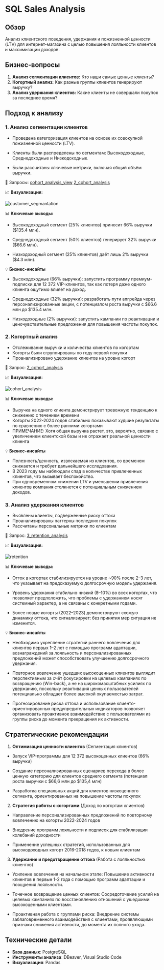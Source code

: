# SQL Sales Analysis

## Обзор
Анализ клиентского поведения, удержания и пожизненной ценности (LTV) для интернет-магазина с целью повышения лояльности клиентов и максимизации доходов.

## Бизнес-вопросы
1. **Анализ сегментации клиентов:** Кто наши самые ценные клиенты?
2. **Когортный анализ:** Как разные группы клиентов генерируют выручку?
3. **Анализ удержания клиентов:** Какие клиенты не совершали покупок за последнее время?

## Подход к анализу

### 1. Анализ сегментации клиентов

- Проведена категоризация клиентов на основе их совокупной пожизненной ценности (LTV).

- Клиенты были распределены по сегментам: Высокодоходные, Среднедоходные и Низкодоходные.

- Были рассчитаны ключевые метрики, включая общий объём выручки.

💾 Запросы:
[cohort_analysis_view](/Scripts/cohort_analysis_optimysed.sql)
[2_cohort_analysis](/2_cohort_analysis.sql)

📈 **Визуализация:**

![customer_segmantation](/charts/1_customer_segmentation_diagram.png)

📊 **Ключевые выводы:**

- Высокодоходный сегмент (25% клиентов) приносит 66% выручки ($135.4 млн).

- Среднедоходный сегмент (50% клиентов) генерирует 32% выручки ($66.6 млн).

- Низкодоходный сегмент (25% клиентов) даёт лишь 2% выручки ($4.3 млн).

💡 **Бизнес-инсайты**

- Высокодоходные (66% выручки): запустить программу премиум-подписки для 12 372 VIP-клиентов, так как потеря даже одного клиента ощутимо влияет на доход.

- Среднедоходные (32% выручки): разработать пути апгрейда через персонализированные акции, с потенциалом роста выручки с $66.6 млн до $135.4 млн.

- Низкодоходные (2% выручки): запустить кампании по реактивации и ценочувствительные предложения для повышения частоты покупок.

### 2. Когортный анализ

- Отслеживание выручки и количества клиентов по когортам
- Когорты были сгруппированы по году первой покупки
- Проанализировано удержание клиентов на уровне когорт

💾 Запрос: [2_cohort_analysis](/2_cohort_analysis.sql)

📈 **Визуализация:**

![cohort_analysis](/charts/2_cohort_analysis_chart.png)

📊 **Ключевые выводы:**
- Выручка на одного клиента демонстрирует тревожную тенденцию к снижению с течением времени
- Когорты 2022-2024 годов стабильно показывают худшие результаты по сравнению с более ранними когортами
- ПРИМЕЧАНИЕ: Хотя общая выручка растет, это, вероятно, связано с увеличением клиентской базы и не отражает реальной ценности клиента

💡 **Бизнес-инсайты**

- Полезность/ценность, извлекаемая из клиентов, со временем снижается и требует дальнейшего исследования.
- В 2023 году мы наблюдали спад в количестве привлеченных клиентов, что вызывает беспокойство.
- При одновременном снижении LTV и уменьшении привлечения клиентов компания столкнется с потенциальным снижением доходов.

### 3. Анализ удержания клиентов

- Выявлены клиенты, подверженные риску оттока
- Проанализированы паттерны последних покупок
- Рассчитаны персональные метрики по клиентам

💾 Запрос: [3_retention_analysis](/Scripts/3_retantion_analysis.sql)

📈 **Визуализация:**

![retention](/charts/3_retention_analysis_histogram.png)

📊 **Ключевые выводы:**
- Отток в когортах стабилизируется на уровне ~90% после 2–3 лет, что указывает на предсказуемую долгосрочную модель удержания.

- Уровень удержания стабильно низкий (8–10%) во всех когортах, что позволяет предположить, что проблемы с удержанием носят системный характер, а не связаны с конкретными годами.

- Более новые когорты (2022–2023) демонстрируют схожую динамику оттока, что сигнализирует: без принятия мер ситуация не изменится.

💡 **Бизнес-инсайты**

- Необходимо укрепление стратегий раннего вовлечения для клиентов первых 1–2 лет с помощью программ адаптации, вознаграждений за лояльность и персонализированных предложений может способствовать улучшению долгосрочного удержания.

- Повторное вовлечение ушедших высокоценных клиентов выглядит перспективным за счёт фокусировки на целевых кампаниях по возвращению (Win-back), а не на широкомасштабных усилиях по удержанию, поскольку реактивация ценных пользователей потенциально обладает более высокой окупаемостью затрат.

- Прогнозирование риска оттока и использование клиенто-ориентированных предупредительных индикаторов позволяет организовать проактивное взаимодействие с пользователями из группы риска до момента прекращения их активности.

## Стратегические рекомендации

1. **Оптимизация ценности клиентов** (Сегментация клиентов)

- Запуск VIP-программы для 12 372 высокоценных клиентов (66% выручки)

- Создание персонализированных сценариев перехода в более ценную категорию для клиентов среднего сегмента (потенциал роста выручки с $66,6 млн до $135,4 млн)

- Разработка специальных акций для клиентов низкоценного сегмента, ориентированных на повышение частоты покупок

2. **Стратегия работы с когортами** (Доход по когортам клиентов)

- Направление персонализированных предложений по повторному вовлечению на когорты 2022-2024 годов

- Внедрение программ лояльности и подписок для стабилизации колебаний доходности

- Применение успешных стратегий, использованных для высокодоходных когорт 2016-2018 годов, к новым клиентам

3. **Удержание и предотвращение оттока** (Работа с лояльностью клиентов)

- Усиление вовлечения на начальном этапе: Повышение активности клиентов в первые 1-2 года с помощью программ адаптации и поощрения лояльности.

- Точечное возвращение ценных клиентов: Сосредоточение усилий на целевых кампаниях по восстановлению отношений с ушедшими высокоценными клиентами.

- Проактивная работа с группами риска: Внедрение системы заблаговременного взаимодействия с клиентами, проявляющими признаки снижения активности, до момента их полного ухода.

## Технические детали

- **База данных**: PostgreSQL
- **Инструменты анализа**: DBeaver, Visual Studio Code
- **Визуализация**: Pandas